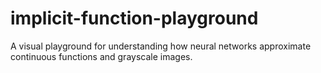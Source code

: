 # implicit-function-playground
A visual playground for understanding how neural networks approximate continuous functions and grayscale images.
